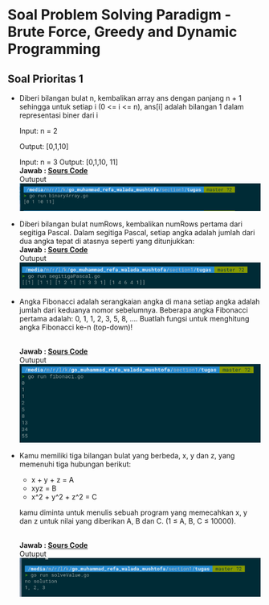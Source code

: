# Soal Problem Solving Paradigm - Brute Force, Greedy and Dynamic Programming

## Soal Prioritas 1

- Diberi bilangan bulat n, kembalikan array ans dengan panjang n + 1 sehingga untuk setiap i (0 <= i <= n), ans[i] adalah bilangan 1 dalam representasi biner dari i
    
    Input: n = 2
    
    Output: [0,1,10]

  Input: n = 3
  Output: [0,1,10, 11]
  <br>********************************Jawab :  [Sours Code](tugas/binaryArray.go)********************************   
    Outuput 
    <br>![Alt Text](assets/2023-03-06_08-21.png)<br>

- Diberi bilangan bulat numRows, kembalikan numRows pertama dari segitiga Pascal. Dalam segitiga Pascal, setiap angka adalah jumlah dari dua angka tepat di atasnya seperti yang ditunjukkan:
 <br>********************************Jawab :  [Sours Code](tugas/segitigaPascal.go)********************************   
    Outuput 
    <br>![Alt Text](assets/2023-03-06_08-22_1.png)<br>
- Angka Fibonacci adalah serangkaian angka di mana setiap angka adalah jumlah dari keduanya nomor sebelumnya. Beberapa angka Fibonacci pertama adalah: 0, 1, 1, 2, 3, 5, 8, ….
Buatlah fungsi untuk menghitung angka Fibonacci ke-n (top-down)!
    
  <br>********************************Jawab :  [Sours Code](tugas/fibonaci.go)********************************   
    Outuput 
    <br>![Alt Text](assets/2023-03-06_08-22.png)<br>
    
- Kamu memiliki tiga bilangan bulat yang berbeda, x, y dan z, yang memenuhi tiga hubungan berikut:
    - x + y + z = A
    - xyz = B
    - x^2 + y^2 + z^2 = C
    
    kamu diminta untuk menulis sebuah program yang memecahkan x, y dan z untuk nilai yang diberikan A, B dan C. (1 ≤ A, B, C ≤ 10000).
       
  <br>********************************Jawab :  [Sours Code](tugas/solveValue.go)********************************   
    Outuput 
    <br>![Alt Text](assets/2023-03-06_08-22_2.png)<br>